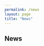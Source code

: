 ```yaml
---
permalink: /news
layout: page
title: "News"
---
```



## News
<br/>

<figure data-behold-id="2cTngv8AFbo4ha9iiASg"></figure>
<script src="https://w.behold.so/widget.js" type="module"></script>
